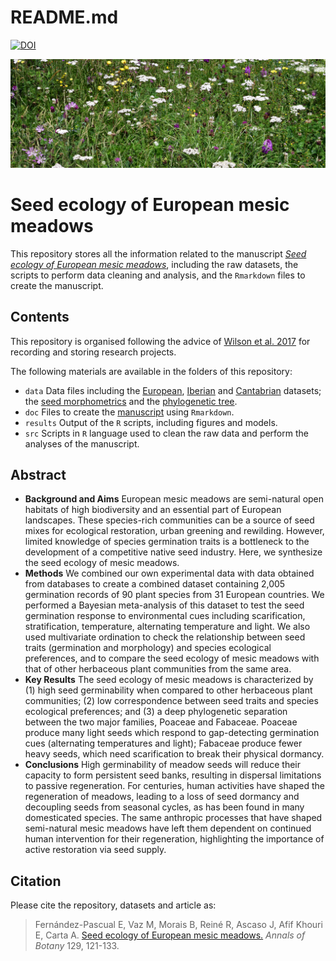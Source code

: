 README.md
================

[![DOI](https://zenodo.org/badge/349511614.svg)](https://doi.org/10.5281/zenodo.5602741)

![Hay meadow from the Cantabrian Mountains](meadow.JPG)

# Seed ecology of European mesic meadows

This repository stores all the information related to the manuscript
[*Seed ecology of European mesic
meadows*](https://dx.doi.org/10.1093/aob/mcab135), including the raw
datasets, the scripts to perform data cleaning and analysis, and the
`Rmarkdown` files to create the manuscript.

## Contents

This repository is organised following the advice of [Wilson et
al. 2017](https://doi.org/10.1371/journal.pcbi.1005510) for recording
and storing research projects.

The following materials are available in the folders of this repository:

-   `data` Data files including the
    [European](https://github.com/efernandezpascual/meadows/blob/master/data/european.csv),
    [Iberian](https://github.com/efernandezpascual/meadows/blob/master/data/iberian.csv)
    and
    [Cantabrian](https://github.com/efernandezpascual/meadows/blob/master/data/cantabrian.csv)
    datasets; the [seed
    morphometrics](https://github.com/efernandezpascual/meadows/blob/master/data/morphometrics.csv)
    and the [phylogenetic
    tree](https://github.com/efernandezpascual/meadows/blob/master/data/meadowstree.tree).
-   `doc` Files to create the
    [manuscript](https://github.com/efernandezpascual/meadows/blob/master/doc/manuscript.md)
    using `Rmarkdown`.
-   `results` Output of the `R` scripts, including figures and models.
-   `src` Scripts in `R` language used to clean the raw data and perform
    the analyses of the manuscript.

## Abstract

-   **Background and Aims** European mesic meadows are semi-natural open
    habitats of high biodiversity and an essential part of European
    landscapes. These species-rich communities can be a source of seed
    mixes for ecological restoration, urban greening and rewilding.
    However, limited knowledge of species germination traits is a
    bottleneck to the development of a competitive native seed industry.
    Here, we synthesize the seed ecology of mesic meadows.
-   **Methods** We combined our own experimental data with data obtained
    from databases to create a combined dataset containing 2,005
    germination records of 90 plant species from 31 European countries.
    We performed a Bayesian meta-analysis of this dataset to test the
    seed germination response to environmental cues including
    scarification, stratification, temperature, alternating temperature
    and light. We also used multivariate ordination to check the
    relationship between seed traits (germination and morphology) and
    species ecological preferences, and to compare the seed ecology of
    mesic meadows with that of other herbaceous plant communities from
    the same area.
-   **Key Results** The seed ecology of mesic meadows is characterized
    by (1) high seed germinability when compared to other herbaceous
    plant communities; (2) low correspondence between seed traits and
    species ecological preferences; and (3) a deep phylogenetic
    separation between the two major families, Poaceae and Fabaceae.
    Poaceae produce many light seeds which respond to gap-detecting
    germination cues (alternating temperatures and light); Fabaceae
    produce fewer heavy seeds, which need scarification to break their
    physical dormancy.
-   **Conclusions** High germinability of meadow seeds will reduce their
    capacity to form persistent seed banks, resulting in dispersal
    limitations to passive regeneration. For centuries, human activities
    have shaped the regeneration of meadows, leading to a loss of seed
    dormancy and decoupling seeds from seasonal cycles, as has been
    found in many domesticated species. The same anthropic processes
    that have shaped semi-natural mesic meadows have left them dependent
    on continued human intervention for their regeneration, highlighting
    the importance of active restoration via seed supply.

## Citation

Please cite the repository, datasets and article as:

> Fernández-Pascual E, Vaz M, Morais B, Reiné R, Ascaso J, Afif Khouri
> E, Carta A. [Seed ecology of European mesic
> meadows.](https://dx.doi.org/10.1093/aob/mcab135) *Annals of Botany*
> 129, 121-133.
